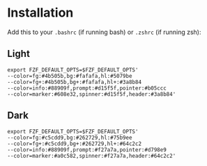 # Installation 

Add this to your `.bashrc` (if running bash) or `.zshrc` (if running zsh): 

## Light

```bashrc
export FZF_DEFAULT_OPTS=$FZF_DEFAULT_OPTS' 
--color=fg:#4b505b,bg:#fafafa,hl:#5079be 
--color=fg+:#4b505b,bg+:#fafafa,hl+:#3a8b84 
--color=info:#88909f,prompt:#d15f5f,pointer:#b05ccc 
--color=marker:#608e32,spinner:#d15f5f,header:#3a8b84'
```

## Dark

```bashrc
export FZF_DEFAULT_OPTS=$FZF_DEFAULT_OPTS' 
--color=fg:#c5cdd9,bg:#262729,hl:#75b9ee 
--color=fg+:#c5cdd9,bg+:#262729,hl+:#64c2c2 
--color=info:#88909f,prompt:#f27a7a,pointer:#d798e9 
--color=marker:#a0c582,spinner:#f27a7a,header:#64c2c2'
```
